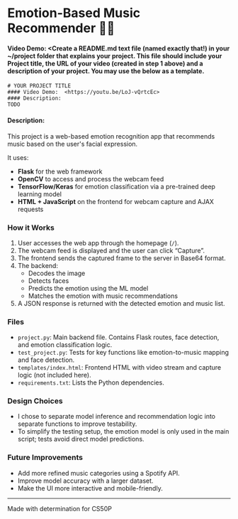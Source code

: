 # Emotion-Based Music Recommender 🎵🙂

#### Video Demo: <Create a README.md text file (named exactly that!) in your ~/project folder that explains your project. This file should include your Project title, the URL of your video (created in step 1 above) and a description of your project. You may use the below as a template.

    # YOUR PROJECT TITLE
    #### Video Demo:  <https://youtu.be/LoJ-vQrtcEc>
    #### Description:
    TODO

#### Description:

This project is a web-based emotion recognition app that recommends music based on the user's facial expression.

It uses:
- **Flask** for the web framework
- **OpenCV** to access and process the webcam feed
- **TensorFlow/Keras** for emotion classification via a pre-trained deep learning model
- **HTML + JavaScript** on the frontend for webcam capture and AJAX requests

### How it Works

1. User accesses the web app through the homepage (`/`).
2. The webcam feed is displayed and the user can click “Capture”.
3. The frontend sends the captured frame to the server in Base64 format.
4. The backend:
   - Decodes the image
   - Detects faces
   - Predicts the emotion using the ML model
   - Matches the emotion with music recommendations
5. A JSON response is returned with the detected emotion and music list.

### Files

- `project.py`: Main backend file. Contains Flask routes, face detection, and emotion classification logic.
- `test_project.py`: Tests for key functions like emotion-to-music mapping and face detection.
- `templates/index.html`: Frontend HTML with video stream and capture logic (not included here).
- `requirements.txt`: Lists the Python dependencies.

### Design Choices

- I chose to separate model inference and recommendation logic into separate functions to improve testability.
- To simplify the testing setup, the emotion model is only used in the main script; tests avoid direct model predictions.

### Future Improvements

- Add more refined music categories using a Spotify API.
- Improve model accuracy with a larger dataset.
- Make the UI more interactive and mobile-friendly.

---

Made with determination for CS50P
